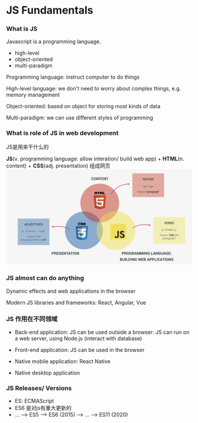 # JS Fundamentals

### What is JS
Javascript is a programming language.
- high-level
- object-oriented
- multi-paradigm

Programming language: instruct computer to do things

High-level language: we don't need to worry about complex things, e.g. memory management 

Object-oriented: based on object for storing most kinds of data

Multi-paradigm: we can use different styles of programming

### What is role of JS in web development
JS是用来干什么的

**JS**(v. programming language: allow interation/ build web app) + **HTML**(n. content) + **CSS**(adj. presentation) 组成网页
![html_css_js](https://github.com/ThneedLynn/complete_js/blob/master/01_Fundamentals/img/html.png)

### JS almost can do anything
Dynamic effects and web applications in the browser

Modern JS libraries and frameworks: React, Angular, Vue

### JS 作用在不同领域

- Back-end application: JS can be used outside a browser: JS can run on a web server, using Node.js (interact with database)

- Front-end application: JS can be used in the browser

- Native mobile application: React Native

- Native desktop application

### JS Releases/ Versions

- ES: ECMAScript
- ES6 是对js有重大更新的
- ... --> ES5 --> ES6 (2015) --> ... --> ES11 (2020)

